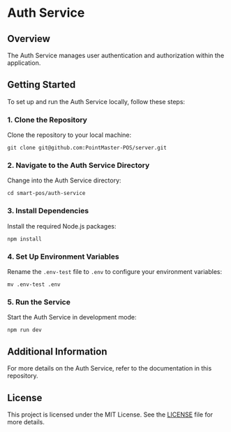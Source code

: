 
<h1>Auth Service</h1>

<h2>Overview</h2>
<p>The Auth Service manages user authentication and authorization within the application.</p>

<h2>Getting Started</h2>
<p>To set up and run the Auth Service locally, follow these steps:</p>

<h3>1. Clone the Repository</h3>
<p>Clone the repository to your local machine:</p>
<pre><code>git clone git@github.com:PointMaster-POS/server.git</code></pre>

<h3>2. Navigate to the Auth Service Directory</h3>
<p>Change into the Auth Service directory:</p>
<pre><code>cd smart-pos/auth-service</code></pre>

<h3>3. Install Dependencies</h3>
<p>Install the required Node.js packages:</p>
<pre><code>npm install</code></pre>

<h3>4. Set Up Environment Variables</h3>
<p>Rename the <code>.env-test</code> file to <code>.env</code> to configure your environment variables:</p>
<pre><code>mv .env-test .env</code></pre>

<h3>5. Run the Service</h3>
<p>Start the Auth Service in development mode:</p>
<pre><code>npm run dev</code></pre>

<h2>Additional Information</h2>
<p>For more details on the Auth Service, refer to the documentation in this repository.</p>

<h2>License</h2>
<p>This project is licensed under the MIT License. See the <a href="LICENSE">LICENSE</a> file for more details.</p>

